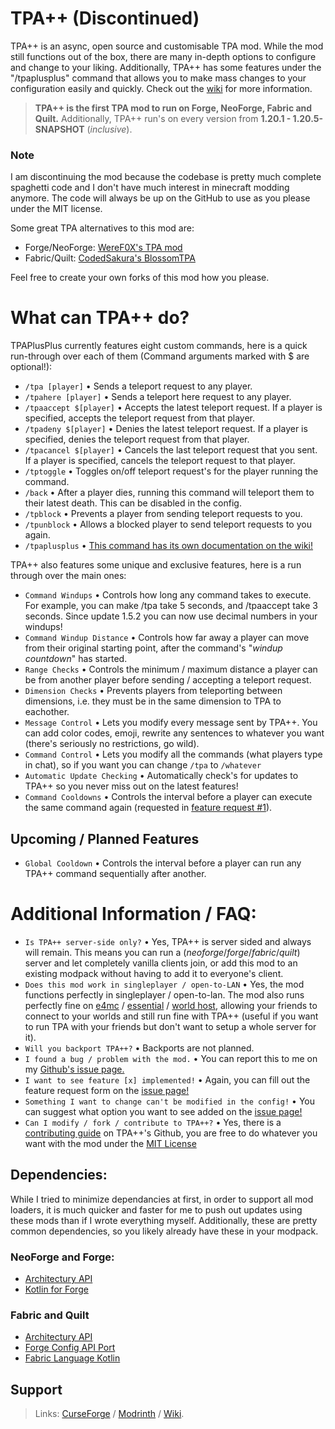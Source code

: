 # TPA++ (Discontinued)
TPA++ is an async, open source and customisable TPA mod. While the mod still functions out of the box, there are many in-depth options to configure and change to your liking. Additionally, TPA++ has some features under the "/tpaplusplus" command that allows you to make mass changes to your configuration easily and quickly. Check out the [wiki](https://github.com/SuperRicky14/TpaPlusPlus/wiki) for more information.
> **TPA++ is the first TPA mod to run on Forge, NeoForge, Fabric and Quilt.** Additionally, TPA++ run's on every version from **1.20.1 - 1.20.5-SNAPSHOT** (*inclusive*).

### Note
I am discontinuing the mod because the codebase is pretty much complete spaghetti code and I don't have much interest in minecraft modding anymore. The code will always be up on the GitHub to use as you please under the MIT license.

Some great TPA alternatives to this mod are:
* Forge/NeoForge: [WereF0X's TPA mod](https://www.curseforge.com/minecraft/mc-mods/tpa)
* Fabric/Quilt: [CodedSakura's BlossomTPA]([https://modrinth.com/mod/blossomtpa](https://modrinth.com/mod/blossomtpa))

Feel free to create your own forks of this mod how you please.

# What can TPA++ do?
TPAPlusPlus currently features eight custom commands, here is a quick run-through over each of them (Command arguments marked with $ are optional!):
* `/tpa [player]` • Sends a teleport request to any player.
* `/tpahere [player]` • Sends a teleport here request to any player.
* `/tpaaccept $[player]` • Accepts the latest teleport request. If a player is specified, accepts the teleport request from that player.
* `/tpadeny $[player]` • Denies the latest teleport request. If a player is specified, denies the teleport request from that player.
* `/tpacancel $[player]` • Cancels the last teleport request that you sent. If a player is specified, cancels the teleport request to that player.
* `/tptoggle` • Toggles on/off teleport request's for the player running the command.
* `/back` • After a player dies, running this command will teleport them to their latest death. This can be disabled in the config.
* `/tpblock` • Prevents a player from sending teleport requests to you.
* `/tpunblock` • Allows a blocked player to send teleport requests to you again.
* `/tpaplusplus` • [This command has its own documentation on the wiki!](https://github.com/SuperRicky14/TpaPlusPlus/wiki/TPAPlusPlus-Server-Management-Command)

TPA++ also features some unique and exclusive features, here is a run through over the main ones:
* `Command Windups` • Controls how long any command takes to execute. For example, you can make /tpa take 5 seconds, and /tpaaccept take 3 seconds. Since update 1.5.2 you can now use decimal numbers in your windups!
* `Command Windup Distance` • Controls how far away a player can move from their original starting point, after the command's "*windup countdown*" has started.
* `Range Checks` • Controls the minimum / maximum distance a player can be from another player before sending / accepting a teleport request.
* `Dimension Checks` • Prevents players from teleporting between dimensions, i.e. they must be in the same dimension to TPA to eachother.
* `Message Control` • Lets you modify every message sent by TPA++. You can add color codes, emoji, rewrite any sentences to whatever you want (there's seriously no restrictions, go wild).
* `Command Control` • Lets you modify all the commands (what players type in chat), so if you want you can change `/tpa` to `/whatever`
* `Automatic Update Checking` • Automatically check's for updates to TPA++ so you never miss out on the latest features!
* `Command Cooldowns` • Controls the interval before a player can execute the same command again (requested in [feature request #1](https://github.com/SuperRicky14/TpaPlusPlus/issues/1)).

## Upcoming / Planned Features
* `Global Cooldown` • Controls the interval before a player can run any TPA++ command sequentially after another.
  
# Additional Information / FAQ:
* `Is TPA++ server-side only?` • Yes, TPA++ is server sided and always will remain. This means you can run a (*neoforge*/*forge*/*fabric*/*quilt*) server and let completely vanilla clients join, or add this mod to an existing modpack without having to add it to everyone's client.
* `Does this mod work in singleplayer / open-to-LAN` • Yes, the mod functions perfectly in singleplayer / open-to-lan. The mod also runs perfectly fine on [e4mc](https://www.curseforge.com/minecraft/mc-mods/e4mc) / [essential](https://essential.gg/) / [world host](https://modrinth.com/mod/world-host), allowing your friends to connect to your worlds and still run fine with TPA++ (useful if you want to run TPA with your friends but don't want to setup a whole server for it).
* `Will you backport TPA++?` • Backports are not planned.
* `I found a bug / problem with the mod.` • You can report this to me on my [Github's issue page.](https://github.com/SuperRicky14/TpaPlusPlus/issues)
* `I want to see feature [x] implemented!` • Again, you can fill out the feature request form on the [issue page!](https://github.com/SuperRicky14/TpaPlusPlus/issues)
* `Something I want to change can't be modified in the config!` • You can suggest what option you want to see added on the [issue page!](https://github.com/SuperRicky14/TpaPlusPlus/issues)
* `Can I modify / fork / contribute to TPA++?` • Yes, there is a [contributing guide](https://github.com/SuperRicky14/TpaPlusPlus/blob/master/CONTRIBUTING.md) on TPA++'s Github, you are free to do whatever you want with the mod under the [MIT License](https://github.com/SuperRicky14/TpaPlusPlus/blob/master/LICENSE)

## Dependencies:
While I tried to minimize dependancies at first, in order to support all mod loaders, it is much quicker and faster for me to push out updates using these mods than if I wrote everything myself. Additionally, these are pretty common dependencies, so you likely already have these in your modpack.
### NeoForge and Forge:
* [Architectury API](https://modrinth.com/mod/architectury-api)
* [Kotlin for Forge](https://www.curseforge.com/minecraft/mc-mods/kotlin-for-forge)
### Fabric and Quilt
* [Architectury API](https://modrinth.com/mod/architectury-api)
* [Forge Config API Port](https://modrinth.com/mod/forge-config-api-port)
* [Fabric Language Kotlin](https://modrinth.com/mod/fabric-language-kotlin)

## Support
> Links: [CurseForge](https://www.curseforge.com/minecraft/mc-mods/tpaplusplus) / [Modrinth](https://modrinth.com/mod/pPuyOJU7) / [Wiki](https://github.com/SuperRicky14/TpaPlusPlus/wiki).

